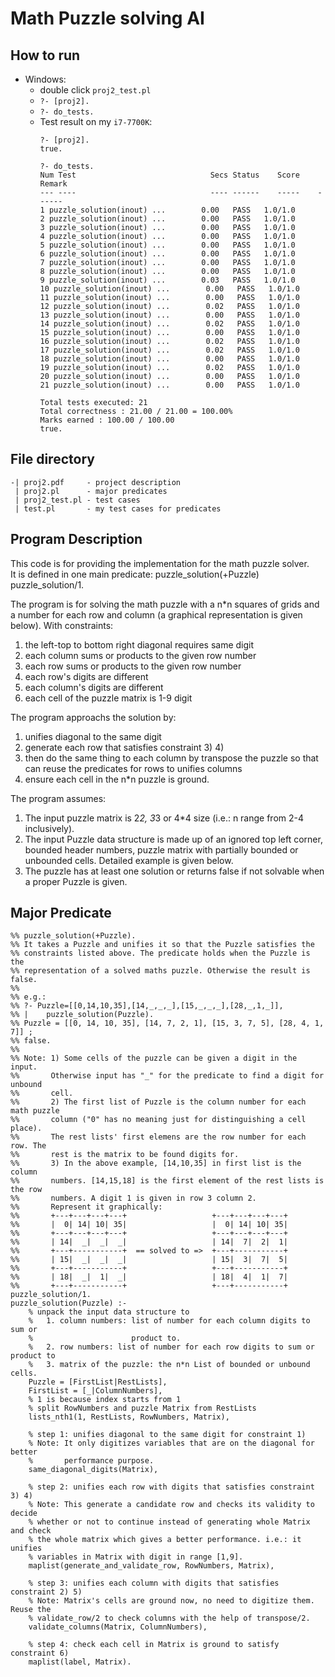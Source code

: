 # Math Puzzle solving AI

## How to run
- Windows:
    - double click ```proj2_test.pl```
    - `?- [proj2].`
    - `?- do_tests.`
    - Test result on my `i7-7700K`:
        ```
        ?- [proj2].
        true.

        ?- do_tests.
        Num Test                              Secs Status    Score    Remark
        --- ----                              ---- ------    -----    ------
        1 puzzle_solution(inout) ...        0.00   PASS   1.0/1.0   
        2 puzzle_solution(inout) ...        0.00   PASS   1.0/1.0   
        3 puzzle_solution(inout) ...        0.00   PASS   1.0/1.0   
        4 puzzle_solution(inout) ...        0.00   PASS   1.0/1.0   
        5 puzzle_solution(inout) ...        0.00   PASS   1.0/1.0   
        6 puzzle_solution(inout) ...        0.00   PASS   1.0/1.0   
        7 puzzle_solution(inout) ...        0.00   PASS   1.0/1.0   
        8 puzzle_solution(inout) ...        0.00   PASS   1.0/1.0   
        9 puzzle_solution(inout) ...        0.03   PASS   1.0/1.0   
        10 puzzle_solution(inout) ...        0.00   PASS   1.0/1.0   
        11 puzzle_solution(inout) ...        0.00   PASS   1.0/1.0   
        12 puzzle_solution(inout) ...        0.02   PASS   1.0/1.0   
        13 puzzle_solution(inout) ...        0.00   PASS   1.0/1.0   
        14 puzzle_solution(inout) ...        0.02   PASS   1.0/1.0   
        15 puzzle_solution(inout) ...        0.00   PASS   1.0/1.0   
        16 puzzle_solution(inout) ...        0.02   PASS   1.0/1.0   
        17 puzzle_solution(inout) ...        0.02   PASS   1.0/1.0   
        18 puzzle_solution(inout) ...        0.00   PASS   1.0/1.0   
        19 puzzle_solution(inout) ...        0.02   PASS   1.0/1.0   
        20 puzzle_solution(inout) ...        0.00   PASS   1.0/1.0   
        21 puzzle_solution(inout) ...        0.00   PASS   1.0/1.0   

        Total tests executed: 21
        Total correctness : 21.00 / 21.00 = 100.00%
        Marks earned : 100.00 / 100.00
        true.
        ```

## File directory
```
-| proj2.pdf     - project description
 | proj2.pl      - major predicates
 | proj2_test.pl - test cases
 | test.pl       - my test cases for predicates
```

## Program Description
This code is for providing the implementation for the math puzzle solver. \
It is defined in one main predicate: 
    puzzle_solution(+Puzzle) \
    puzzle_solution/1. 

The program is for solving the math puzzle with a n*n squares of grids and a
number for each row and column (a graphical representation is given below).
With constraints: 
1. the left-top to bottom right diagonal requires same digit
2. each column sums or products to the given row number
3. each row sums or products to the given row number
4. each row's digits are different
5. each column's digits are different
6. each cell of the puzzle matrix is 1-9 digit

The program approachs the solution by:
1. unifies diagonal to the same digit
2. generate each row that satisfies constraint 3) 4)
3. then do the same thing to each column by transpose the puzzle so that can reuse the predicates for rows to unifies columns 
4. ensure each cell in the n*n puzzle is ground.

The program assumes:
1. The input puzzle matrix is 2*2, 3*3 or 4*4 size (i.e.: n range from 2-4 inclusively).
2. The input Puzzle data structure is made up of an ignored top left corner, bounded header numbers, puzzle matrix with partially bounded or unbounded cells. Detailed example is given below.
3. The puzzle has at least one solution or returns false if not solvable when a proper Puzzle is given.

## Major Predicate
```
%% puzzle_solution(+Puzzle).
%% It takes a Puzzle and unifies it so that the Puzzle satisfies the 
%% constraints listed above. The predicate holds when the Puzzle is the
%% representation of a solved maths puzzle. Otherwise the result is false.
%%
%% e.g.: 
%% ?- Puzzle=[[0,14,10,35],[14,_,_,_],[15,_,_,_],[28,_,1,_]],
%% |    puzzle_solution(Puzzle).
%% Puzzle = [[0, 14, 10, 35], [14, 7, 2, 1], [15, 3, 7, 5], [28, 4, 1, 7]] ;
%% false.
%%
%% Note: 1) Some cells of the puzzle can be given a digit in the input. 
%%       Otherwise input has "_" for the predicate to find a digit for unbound
%%       cell.
%%       2) The first list of Puzzle is the column number for each math puzzle 
%%       column ("0" has no meaning just for distinguishing a cell place).
%%       The rest lists' first elemens are the row number for each row. The 
%%       rest is the matrix to be found digits for.
%%       3) In the above example, [14,10,35] in first list is the column
%%       numbers. [14,15,18] is the first element of the rest lists is the row
%%       numbers. A digit 1 is given in row 3 column 2. 
%%       Represent it graphically:
%%       +---+---+---+---+                   +---+---+---+---+
%%       |  0| 14| 10| 35|                   |  0| 14| 10| 35|
%%       +---+---+---+---+                   +---+---+---+---+
%%       | 14|  _|  _|  _|                   | 14|  7|  2|  1|
%%       +---+-----------+  == solved to =>  +---+-----------+
%%       | 15|  _|  _|  _|                   | 15|  3|  7|  5|
%%       +---+-----------+                   +---+-----------+
%%       | 18|  _|  1|  _|                   | 18|  4|  1|  7|
%%       +---+-----------+                   +---+-----------+
puzzle_solution/1.
puzzle_solution(Puzzle) :-
    % unpack the input data structure to 
    %   1. column numbers: list of number for each column digits to sum or
    %                      product to.
    %   2. row numbers: list of number for each row digits to sum or product to
    %   3. matrix of the puzzle: the n*n List of bounded or unbound cells.
    Puzzle = [FirstList|RestLists],
    FirstList = [_|ColumnNumbers],
    % 1 is because index starts from 1
    % split RowNumbers and puzzle Matrix from RestLists
    lists_nth1(1, RestLists, RowNumbers, Matrix),
    
    % step 1: unifies diagonal to the same digit for constraint 1)
    % Note: It only digitizes variables that are on the diagonal for better
    %       performance purpose.
    same_diagonal_digits(Matrix),

    % step 2: unifies each row with digits that satisfies constraint 3) 4)
    % Note: This generate a candidate row and checks its validity to decide 
    % whether or not to continue instead of generating whole Matrix and check 
    % the whole matrix which gives a better performance. i.e.: it unifies
    % variables in Matrix with digit in range [1,9].
    maplist(generate_and_validate_row, RowNumbers, Matrix),

    % step 3: unifies each column with digits that satisfies constraint 2) 5)
    % Note: Matrix's cells are ground now, no need to digitize them. Reuse the
    % validate_row/2 to check columns with the help of transpose/2.
    validate_columns(Matrix, ColumnNumbers),
    
    % step 4: check each cell in Matrix is ground to satisfy constraint 6)
    maplist(label, Matrix).
```